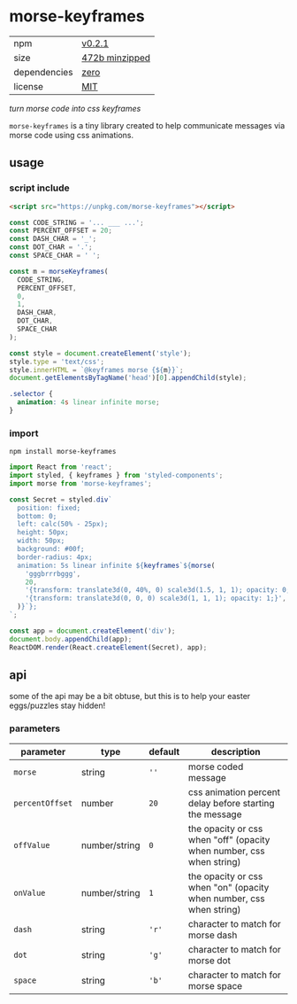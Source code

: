 # morse-keyframes

|   |   |
|---|---|
| npm | [v0.2.1](https://www.npmjs.com/package/morse-keyframes) |
| size | [472b minzipped](https://bundlephobia.com/package/morse-keyframes@0.2.1) |
| dependencies | [zero](./package.json) |
| license | [MIT](./LICENSE) |

*turn morse code into css keyframes*

`morse-keyframes` is a tiny library created to help communicate messages via morse code using css animations.

## usage

### script include

```html
<script src="https://unpkg.com/morse-keyframes"></script>
```
```javascript
const CODE_STRING = '... ___ ...';
const PERCENT_OFFSET = 20;
const DASH_CHAR = '_';
const DOT_CHAR = '.';
const SPACE_CHAR = ' ';

const m = morseKeyframes(
  CODE_STRING,
  PERCENT_OFFSET,
  0,
  1,
  DASH_CHAR,
  DOT_CHAR,
  SPACE_CHAR
);

const style = document.createElement('style');
style.type = 'text/css';
style.innerHTML = `@keyframes morse {${m}}`;
document.getElementsByTagName('head')[0].appendChild(style);
```
```css
.selector {
  animation: 4s linear infinite morse;
}
```

### import

`npm install morse-keyframes`

```javascript
import React from 'react';
import styled, { keyframes } from 'styled-components';
import morse from 'morse-keyframes';

const Secret = styled.div`
  position: fixed;
  bottom: 0;
  left: calc(50% - 25px);
  height: 50px;
  width: 50px;
  background: #00f;
  border-radius: 4px;
  animation: 5s linear infinite ${keyframes`${morse(
    'gggbrrrbggg',
    20,
    '{transform: translate3d(0, 40%, 0) scale3d(1.5, 1, 1); opacity: 0;}',
    '{transform: translate3d(0, 0, 0) scale3d(1, 1, 1); opacity: 1;}',
  )}`};
`;

const app = document.createElement('div');
document.body.appendChild(app);
ReactDOM.render(React.createElement(Secret), app);
```

## api

some of the api may be a bit obtuse, but this is to help your easter eggs/puzzles stay hidden!

### parameters

| parameter       | type           | default | description      |
|-----------------|----------------|---------|------------------|
| `morse`         | string         | `''`    | morse coded message |
| `percentOffset` | number         | `20`    | css animation percent delay before starting the message |
| `offValue`      | number/string  | `0`     | the opacity or css when "off" (opacity when number, css when string) |
| `onValue`       | number/string  | `1`     | the opacity or css when "on" (opacity when number, css when string) |
| `dash`          | string         | `'r'`   | character to match for morse dash |
| `dot`           | string         | `'g'`   | character to match for morse dot |
| `space`         | string         | `'b'`   | character to match for morse space |